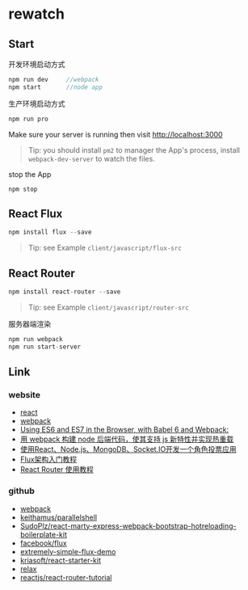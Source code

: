 # rewatch

## Start

开发环境启动方式

```javascript
npm run dev     //webpack
npm start       //node app
```

生产环境启动方式

```javascript
npm run pro
```

Make sure your server is running then visit [http://localhost:3000](http://localhost:3000)

>Tip: you should install `pm2` to manager the App's process, install `webpack-dev-server` to watch the files.


stop the App

```javacript
npm stop
```

## React Flux

```javascript
npm install flux --save
```

>Tip: see Example `client/javascript/flux-src`


## React Router

```javascript
npm install react-router --save
```

>Tip: see Example `client/javascript/router-src`


服务器端渲染

```javascript
npm run webpack
npm run start-server
```


## Link

### website
- [react](https://facebook.github.io/react/index.html)
- [webpack](https://webpack.github.io/docs/)
- [Using ES6 and ES7 in the Browser, with Babel 6 and Webpack:](http://www.tuicool.com/articles/fmUze2M)
- [用 webpack 构建 node 后端代码，使其支持 js 新特性并实现热重载](http://www.tuicool.com/articles/zEZneuq)
- [使用React、Node.js、MongoDB、Socket.IO开发一个角色投票应用](http://www.kancloud.cn/kancloud/create-voting-app/63976)
- [Flux架构入门教程](http://www.ruanyifeng.com/blog/2016/01/flux.html)
- [React Router 使用教程](http://www.ruanyifeng.com/blog/2016/05/react_router.html?utm_source=tool.lu)

### github

- [webpack](https://github.com/webpack/webpack)
- [keithamus/parallelshell](https://github.com/keithamus/parallelshell)
- [SudoPlz/react-marty-express-webpack-bootstrap-hotreloading-boilerplate-kit](https://github.com/SudoPlz/react-marty-express-webpack-bootstrap-hotreloading-boilerplate-kit)
- [facebook/flux](https://github.com/facebook/flux)
- [extremely-simple-flux-demo](https://github.com/ruanyf/extremely-simple-flux-demo)
- [kriasoft/react-starter-kit](https://github.com/kriasoft/react-starter-kit)
- [relax](https://github.com/relax/relax)
- [reactjs/react-router-tutorial](https://github.com/reactjs/react-router-tutorial/tree/master/lessons)
